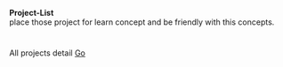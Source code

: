 **Project-List** <br>
place those project for learn concept and be friendly with this concepts.

#
All projects detail [Go](https://github.com/mdshahadothosen2001/Project-List/wiki)
